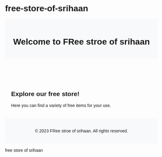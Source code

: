 # free-store-of-srihaan<html lang="en">
<head>
    <meta charset="UTF-8">
    <meta name="viewport" content="width=device-width, initial-scale=1.0">
    <title>FRee stroe of srihaan</title>
    <style>
        body {
            font-family: Arial, sans-serif;
        }
        header, footer {
            background-color: #f8f9fa;
            padding: 20px;
            text-align: center;
        }
        main {
            padding: 20px;
        }
    </style>
</head>
<body>
    <header>
        <h1>Welcome to FRee stroe of srihaan</h1>
    </header>
    <main>
        <h2>Explore our free store!</h2>
        <p>Here you can find a variety of free items for your use.</p>
        <!-- Add more content, images, links, etc. here. -->
    </main>
    <footer>
        <p>© 2023 FRee stroe of srihaan. All rights reserved.</p>
    </footer>
</body>
</html>

free store of srihaan
